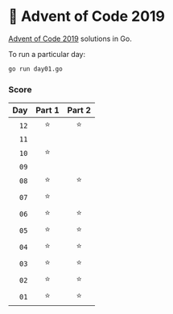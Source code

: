 # 🎄 Advent of Code 2019

[Advent of Code 2019](https://adventofcode.com/2019) solutions in Go.

To run a particular day:

```bash
go run day01.go
```

### Score

|  Day | Part 1 | Part 2 |
| ---: | :----: | :----: |
| `12` |   ⭐   |   ⭐   |
| `11` |        |        |
| `10` |   ⭐   |        |
| `09` |        |        |
| `08` |   ⭐   |   ⭐   |
| `07` |   ⭐   |        |
| `06` |   ⭐   |   ⭐   |
| `05` |   ⭐   |   ⭐   |
| `04` |   ⭐   |   ⭐   |
| `03` |   ⭐   |   ⭐   |
| `02` |   ⭐   |   ⭐   |
| `01` |   ⭐   |   ⭐   |
